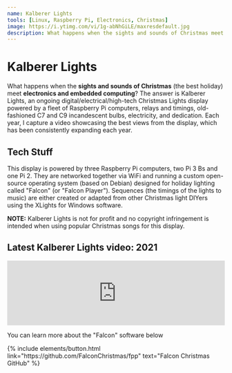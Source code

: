 ```yaml
---
name: Kalberer Lights
tools: [Linux, Raspberry Pi, Electronics, Christmas]
image: https://i.ytimg.com/vi/1g-abNhGiLE/maxresdefault.jpg
description: What happens when the sights and sounds of Christmas meet electronics and embedded computing?
---
```


# Kalberer Lights

What happens when the **sights and sounds of Christmas** (the best holiday) meet **electronics and embedded computing**?
The answer is Kalberer Lights, an ongoing digital/electrical/high-tech Christmas Lights display powered by a fleet of Raspberry Pi computers, relays and timings, old-fashioned C7 and C9 incandescent bulbs, electricity, and dedication. Each year, I capture a video showcasing the best views from the display, which has been consistently expanding each year.

## Tech Stuff

This display is powered by three Raspberry Pi computers, two Pi 3 Bs and one Pi 2. They are networked together via WiFi and running a custom open-source operating system (based on Debian) designed for holiday lighting called "Falcon" (or "Falcon Player"). Sequences (the timings of the lights to music) are either created or adapted from other Christmas light DIYers using the XLights for Windows software.

**NOTE:** Kalberer Lights is not for profit and no copyright infringement is intended when using popular Christmas songs for this display.

## Latest Kalberer Lights video: 2021

<iframe width=100% src="https://www.youtube.com/watch?v=RmzZfWB_FI4" title="YouTube video player" frameborder="0" allow="accelerometer; autoplay; clipboard-write; encrypted-media; gyroscope; picture-in-picture" allowfullscreen></iframe>

You can learn more about the "Falcon" software below
<p class="text-center">
{% include elements/button.html link="https://github.com/FalconChristmas/fpp" text="Falcon Christmas GitHub" %}
</p>

